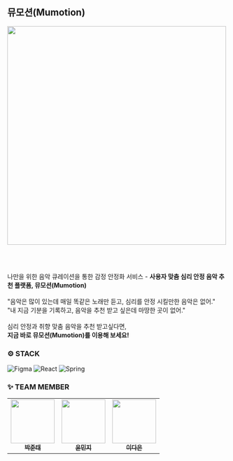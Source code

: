 뮤모션(Mumotion)
---
<img src="![Image](https://github.com/user-attachments/assets/a2fa69d3-1e88-4249-a8ef-d8a01e737c90)" width="500px"/>

<br> <br>

나만을 위한 음악 큐레이션을 통한 감정 안정화 서비스  - **사용자 맞춤 심리 안정 음악 추천 플랫폼, 뮤모션(Mumotion)**
<br> <br>
"음악은 많이 있는데 매일 똑같은 노래만 듣고, 심리를 안정 시킬만한 음악은 없어."<br>
"내 지금 기분을 기록하고, 음악을 추천 받고 싶은데 마땅한 곳이 없어."
<br> <br>
심리 안정과 취향 맞춤 음악을 추천 받고싶다면,
<br>**지금 바로 뮤모션(Mumotion)를 이용해 보세요!**
<br>

### ⚙️ STACK
![Figma](https://img.shields.io/badge/figma-%23F24E1E.svg?style=for-the-badge&logo=figma&logoColor=white) ![React](https://img.shields.io/badge/react-%2320232a.svg?style=for-the-badge&logo=react&logoColor=%2361DAFB) ![Spring](https://img.shields.io/badge/spring-%236DB33F.svg?style=for-the-badge&logo=spring&logoColor=white)

### ✨ TEAM MEMBER
<table>
  <tbody>
    <tr>
      <td align="center"><a href="https://github.com/juntae6942"><img src="https://avatars.githubusercontent.com/u/65760583?v=4" width="100px;" alt=""/><br /><sub><b>박준태</b></sub></a><br /></td>
      <td align="center"><a href="https://github.com/"><img src="https://github.com/user-attachments/assets/683994fe-db35-4e81-b19e-c3d26eee2127" width="100px"; alt=""/><br /><sub><b>윤민지</b></sub></a><br /></td>
      <td align="center"><a href="https://github.com/"><img src="https://avatars.githubusercontent.com/u/86146265?v=4" width="100px;" alt=""/><br /><sub><b>이다은</b></sub></a><br /></td>
  </tbody>
</table>
